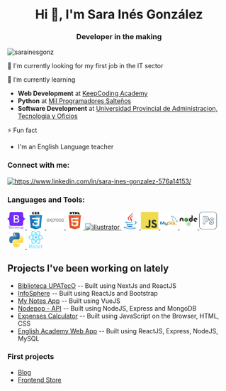 <h1 align="center">Hi 👋, I'm Sara Inés González</h1>
<h3 align="center">Developer in the making</h3>

<p align="left"> <img src="https://komarev.com/ghpvc/?username=sarainesgonz&label=Profile%20views&color=0e75b6&style=flat" alt="sarainesgonz" /> </p>

🔭  I'm currently looking for my first job in the IT sector

🌱 I’m currently learning 
- **Web Development** at [KeepCoding Academy](https://keepcoding.io/nuestros-bootcamps/mujeres-glovo/)
- **Python** at [Mil Programadores Salteños](http://plataforma.milprogramadores.com.ar/course/3/about)
- **Software Development** at [Universidad Provincial de Administracion, Tecnologia y Oficios](http://inscripciones.upateco.edu.ar/oferta-academica/carrera-en-salta/tecnicatura-universitaria-en-desarrollo-de-software/398/971)

⚡ Fun fact 
- I'm an English Language teacher


<h3 align="left">Connect with me:</h3>
<p align="left">
<a href="https://www.linkedin.com/in/sara-ines-gonzalez-576a14153/" target="blank"><img align="center" src="https://raw.githubusercontent.com/rahuldkjain/github-profile-readme-generator/master/src/images/icons/Social/linked-in-alt.svg" alt="https://www.linkedin.com/in/sara-ines-gonzalez-576a14153/" height="30" width="40" /></a>
</p>

<h3 align="left">Languages and Tools:</h3>
<p align="left"> <a href="https://getbootstrap.com" target="_blank" rel="noreferrer"> <img src="https://raw.githubusercontent.com/devicons/devicon/master/icons/bootstrap/bootstrap-plain-wordmark.svg" alt="bootstrap" width="40" height="40"/> </a> <a href="https://www.w3schools.com/css/" target="_blank" rel="noreferrer"> <img src="https://raw.githubusercontent.com/devicons/devicon/master/icons/css3/css3-original-wordmark.svg" alt="css3" width="40" height="40"/> </a> <a href="https://expressjs.com" target="_blank" rel="noreferrer"> <img src="https://raw.githubusercontent.com/devicons/devicon/master/icons/express/express-original-wordmark.svg" alt="express" width="40" height="40"/> </a> <a href="https://www.w3.org/html/" target="_blank" rel="noreferrer"> <img src="https://raw.githubusercontent.com/devicons/devicon/master/icons/html5/html5-original-wordmark.svg" alt="html5" width="40" height="40"/> </a> <a href="https://www.adobe.com/in/products/illustrator.html" target="_blank" rel="noreferrer"> <img src="https://www.vectorlogo.zone/logos/adobe_illustrator/adobe_illustrator-icon.svg" alt="illustrator" width="40" height="40"/> </a> <a href="https://www.java.com" target="_blank" rel="noreferrer"> <img src="https://raw.githubusercontent.com/devicons/devicon/master/icons/java/java-original.svg" alt="java" width="40" height="40"/> </a> <a href="https://developer.mozilla.org/en-US/docs/Web/JavaScript" target="_blank" rel="noreferrer"> <img src="https://raw.githubusercontent.com/devicons/devicon/master/icons/javascript/javascript-original.svg" alt="javascript" width="40" height="40"/> </a> <a href="https://www.mysql.com/" target="_blank" rel="noreferrer"> <img src="https://raw.githubusercontent.com/devicons/devicon/master/icons/mysql/mysql-original-wordmark.svg" alt="mysql" width="40" height="40"/> </a> <a href="https://nodejs.org" target="_blank" rel="noreferrer"> <img src="https://raw.githubusercontent.com/devicons/devicon/master/icons/nodejs/nodejs-original-wordmark.svg" alt="nodejs" width="40" height="40"/> </a> <a href="https://www.photoshop.com/en" target="_blank" rel="noreferrer"> <img src="https://raw.githubusercontent.com/devicons/devicon/master/icons/photoshop/photoshop-line.svg" alt="photoshop" width="40" height="40"/> </a> <a href="https://www.python.org" target="_blank" rel="noreferrer"> <img src="https://raw.githubusercontent.com/devicons/devicon/master/icons/python/python-original.svg" alt="python" width="40" height="40"/> </a> <a href="https://reactjs.org/" target="_blank" rel="noreferrer"> <img src="https://raw.githubusercontent.com/devicons/devicon/master/icons/react/react-original-wordmark.svg" alt="react" width="40" height="40"/> </a> </p>

## **Projects I've been working on lately**
- [Biblioteca UPATecO](https://biblioteca-upateco.vercel.app/)
-- Built using NextJs and ReactJS
- [InfoSphere](https://prog3-infosphere.netlify.app/)
-- Built using ReactJs and Bootstrap
- [My Notes App](https://sarainesgonz.github.io/vue-note-taking-app/#/)
-- Built using VueJS
- [Nodepop - API](https://github.com/sarainesgonz/Practico-Nodepop-Backend)
-- Built using NodeJS, Express and MongoDB
- [Expenses Calculator](https://sarainesgonz.github.io/Control-de-Gastos---JS-desde-navegador---Bootcamp-KeepCoding-Glovo/)
-- Built using JavaScript on the Browser, HTML, CSS
- [English Academy Web App](https://adorable-biscochitos-1cfc85.netlify.app/)
-- Built using ReactJS, Express, NodeJS, MySQL

### First projects
- [Blog](https://saraproyectosweb3.netlify.app)
- [Frontend Store](https://saraproyectosweb2.netlify.app/nosotros.html)
